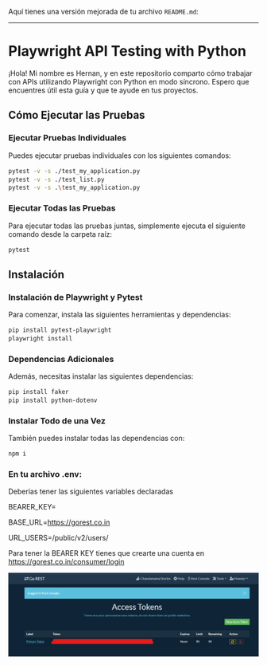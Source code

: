 Aquí tienes una versión mejorada de tu archivo `README.md`:

---

# Playwright API Testing with Python

¡Hola! Mi nombre es Hernan, y en este repositorio comparto cómo trabajar con APIs utilizando Playwright con Python en modo síncrono. Espero que encuentres útil esta guía y que te ayude en tus proyectos.

## Cómo Ejecutar las Pruebas

### Ejecutar Pruebas Individuales
Puedes ejecutar pruebas individuales con los siguientes comandos:

```bash
pytest -v -s ./test_my_application.py
pytest -v -s ./test_list.py
pytest -v -s .\test_my_application.py
```

### Ejecutar Todas las Pruebas
Para ejecutar todas las pruebas juntas, simplemente ejecuta el siguiente comando desde la carpeta raíz:

```bash
pytest
```

## Instalación

### Instalación de Playwright y Pytest
Para comenzar, instala las siguientes herramientas y dependencias:

```bash
pip install pytest-playwright
playwright install
```

### Dependencias Adicionales
Además, necesitas instalar las siguientes dependencias:

```bash
pip install faker
pip install python-dotenv
```

### Instalar Todo de una Vez
También puedes instalar todas las dependencias con:

```bash
npm i
```


### En tu archivo .env:
Deberías tener las siguientes variables declaradas

BEARER_KEY=

BASE_URL=https://gorest.co.in

URL_USERS=/public/v2/users/

Para tener la BEARER KEY tienes que crearte una cuenta en https://gorest.co.in/consumer/login

![Bearer Token](./Bearer.png)